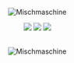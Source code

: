 <p align="center"> <img src="https://komarev.com/ghpvc/?username=Mischmaschine&style=flat-square" alt="Mischmaschine" /> </p>

<p align="center">
  <img src = "https://github-readme-stats.vercel.app/api?username=Mischmaschine&show_icons=true&count_private=true&theme=algolia&hide_border=true&bg_color=00000000">
  <img src = "https://github-readme-stats.vercel.app/api/top-langs/?username=Mischmaschine&layout=compact&hide_border=true&theme=algolia&bg_color=00000000&langs_count=6&count_private=true">

  <img src = "https://github-readme-streak-stats.herokuapp.com?user=Mischmaschine&theme=algolia&hide_border=true&background=FFFFFF00&count_private=true">
  <br>
  <br>
</p>

<p align="center"> <img src="https://activity-graph.herokuapp.com/graph?username=Mischmaschine&theme=react-dark" alt="Mischmaschine" /> </p>
